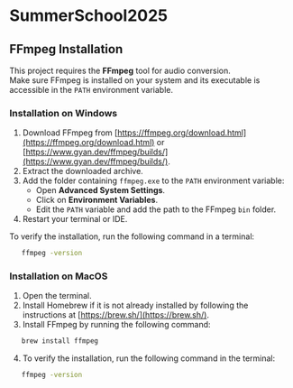 # SummerSchool2025

## FFmpeg Installation

This project requires the **FFmpeg** tool for audio conversion.  
Make sure FFmpeg is installed on your system and its executable is accessible in the `PATH` environment variable.

### Installation on Windows

1. Download FFmpeg from [https://ffmpeg.org/download.html](https://ffmpeg.org/download.html) or [https://www.gyan.dev/ffmpeg/builds/](https://www.gyan.dev/ffmpeg/builds/).
2. Extract the downloaded archive.
3. Add the folder containing `ffmpeg.exe` to the `PATH` environment variable:
   - Open **Advanced System Settings**.
   - Click on **Environment Variables**.
   - Edit the `PATH` variable and add the path to the FFmpeg `bin` folder.
4. Restart your terminal or IDE.

To verify the installation, run the following command in a terminal:

```bash
   ffmpeg -version
```

### Installation on MacOS
1. Open the terminal.
2. Install Homebrew if it is not already installed by following the instructions at [https://brew.sh/](https://brew.sh/).
3. Install FFmpeg by running the following command:
```bash
   brew install ffmpeg
```
4. To verify the installation, run the following command in the terminal:
```bash
   ffmpeg -version
```
